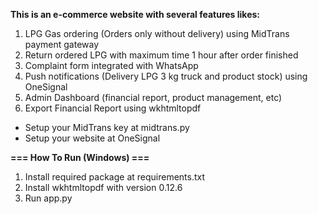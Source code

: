 **This is an e-commerce website with several features likes:**
1. LPG Gas ordering (Orders only without delivery) using MidTrans payment gateway
2. Return ordered LPG with maximum time 1 hour after order finished
3. Complaint form integrated with WhatsApp
4. Push notifications (Delivery LPG 3 kg truck and product stock) using OneSignal
5. Admin Dashboard (financial report, product management, etc)
6. Export Financial Report using wkhtmltopdf

- Setup your MidTrans key at midtrans.py
- Setup your website at OneSignal 

**=== How To Run (Windows) ===**
1. Install required package at requirements.txt 
2. Install wkhtmltopdf with version 0.12.6
3. Run app.py 


